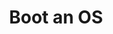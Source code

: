 ---
title: Boot an OS
layout: default
has_children: true
permalink: /docs/boot-an-os
parent: Tools
---